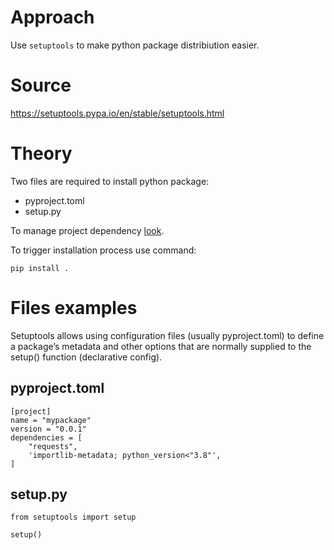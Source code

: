 # Approach

Use `setuptools` to make python package distribiution easier. 

# Source
https://setuptools.pypa.io/en/stable/setuptools.html

# Theory

Two files are required to install python package:

   -   pyproject.toml
   -   setup.py

To manage project dependency [look](https://setuptools.pypa.io/en/latest/userguide/quickstart.html#dependency-management).

To trigger installation process use command:
```
pip install .
```

# Files examples
Setuptools allows using configuration files (usually pyproject.toml) to define a package’s metadata and other options that are normally supplied to the setup() function (declarative config).

## pyproject.toml
```
[project]
name = "mypackage"
version = "0.0.1"
dependencies = [
    "requests",
    'importlib-metadata; python_version<"3.8"',
]
```

## setup.py
```
from setuptools import setup

setup()
```


